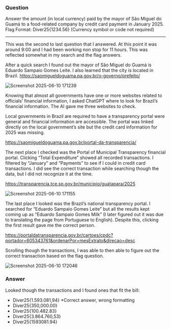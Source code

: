 ### Question
Answer the amount (in local currency) paid by the mayor of São Miguel do Guamá to a food-related company by credit card payment in January 2025.
Flag Format: Diver25{1234.56} (Currency symbol or code not required)

--------------------------------------------------

This was the second to last question that I answered. At this point it was around 9:00 and I had been working non stop for 11 hours. This was reflected somewhat in my search and the flag answers.

After a quick search I found out the mayor of São Miguel do Guamá is Eduardo Sampaio Gomes Leite. I also learned that the city is located in Brazil.
https://saomigueldoguama.pa.gov.br/o-governo/prefeito/

![Screenshot 2025-06-10 171239](https://github.com/user-attachments/assets/ab3e7b9c-0e9e-480f-9b7b-fab488a2adf5)

Knowing that almost all governments have one or more websites related to officials’ financial information, I asked ChatGPT where to look for Brazil’s financial information. The AI gave me three websites to check.

Local governments in Brazil are required to have a transparency portal were general and financial information are accessible. The portal was linked directly on the local government’s site but the credit card information for 2025 was missing.

https://saomigueldoguama.pa.gov.br/portal-da-transparencia/

The next place I checked was the Portal of Municipal Transparency financial portal. Clicking “Total Expenditure” showed all recorded transactions. I filtered by “January” and “Payments” to see if I could in credit card transactions. I did see the correct transaction while searching though the data, but I did not recognize it at the time.

https://transparencia.tce.sp.gov.br/municipio/guatapara/2025

![Screenshot 2025-06-10 171155](https://github.com/user-attachments/assets/f5b665c6-71e1-49a7-a710-c0082ffd9c5b)

The last place I looked was the Brazil’s national transparency portal. I searched for “Eduardo Sampaio Gomes Leite” but all the results kept coming up as “Eduardo Sampaio Gomes Milk” (I later figured out it was due to translating the page from Portuguese to English). Despite this, clicking the first result gave me the correct person. 

https://portaldatransparencia.gov.br/cartoes/cpdc?portador=605343761&ordenarPor=mesExtrato&direcao=desc

Scrolling though the transactions, I was able to then able to figure out the correct transaction based on the flag question.

![Screenshot 2025-06-10 172046](https://github.com/user-attachments/assets/f0e4d113-1b2c-498f-86b1-161d93f32de4)

### Answer
Looked though the transactions and I found ones that fit the bill:
- Diver25{1.593.081,94} *Correct answer, wrong formatting
- Diver25{350,000.00}
- Diver25{100.482.83}
- Diver25{3.864.760,53}
- Diver25{1593081.94} 
